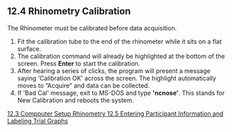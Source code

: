 ## 12.4 Rhinometry Calibration

The Rhinometer must be calibrated before data acquisition.

1. Fit the calibration tube to the end of the rhinometer while it sits on a flat surface.
2. The calibration command will already be highlighted at the bottom of the screen. Press **Enter** to start the calibration.
3. After hearing a series of clicks, the program will present a message saying 'Calibration OK' across the screen.  The highlight automatically moves to “Acquire” and data can be collected.
4. If 'Bad Cal' message, exit to MS-DOS and type **'ncnose'**.  This stands for New Calibration and reboots the system.


<div class="center">
<div class="btn-group">
  <a href=":pages_path:/manuals/rhinometry/12-03-computer-setup.md" class="btn btn-default">
    <span class="glyphicon glyphicon-chevron-left"></span>
    12.3 Compputer Setup
  </a>

  <a href=":pages_path:/manuals/rhinometry" class="btn btn-default">
    <span class="glyphicon glyphicon-chevron-up"></span>
    Rhinometry
  </a>

  <a href=":pages_path:/manuals/rhinometry/12-05-entering-ppt-info.md" class="btn btn-success">
    12.5 Entering Participant Information and Labeling Trial Graphs
    <span class="glyphicon glyphicon-chevron-right"></span>
  </a>
</div>
</div>
